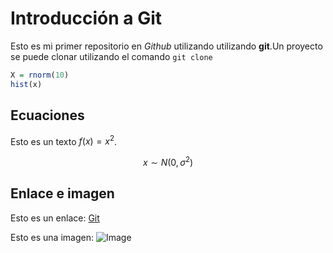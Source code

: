# Introducción a Git

Esto es mi primer repositorio en *Github* utilizando utilizando **git**.Un proyecto se puede clonar utilizando el comando `git clone`

```r
X = rnorm(10)
hist(x)
```


## Ecuaciones

Esto es un texto $f(x)= x^2$. 

$$x\sim N(0,\sigma^2)$$

## Enlace e imagen

Esto es un enlace: [Git](https://git-scm.com/)

Esto es una imagen: ![Image](figures/raw/logo-uni-300.png)

